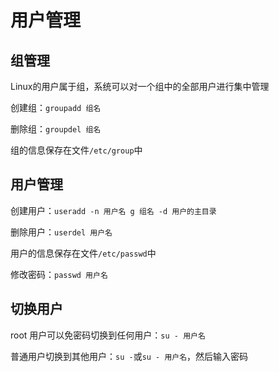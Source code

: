 # 用户管理

## 组管理

Linux的用户属于组，系统可以对一个组中的全部用户进行集中管理

创建组：`groupadd 组名`

删除组：`groupdel 组名`

组的信息保存在文件`/etc/group`中

## 用户管理

创建用户：`useradd -n 用户名 g 组名 -d 用户的主目录`

删除用户：`userdel 用户名`

用户的信息保存在文件`/etc/passwd`中

修改密码：`passwd 用户名`

## 切换用户

root 用户可以免密码切换到任何用户：`su - 用户名`

普通用户切换到其他用户：`su -`或`su - 用户名`，然后输入密码


